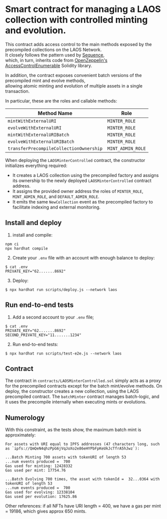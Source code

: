 # Smart contract for managing a LAOS collection with controlled minting and evolution.


This contract adds access control to the main methods exposed by the precompiled collections on the LAOS Network.  
It closely follows the pattern used by [Sequence](https://github.com/0xsequence/contracts-library/blob/3f66a7dc0e06bc040b2deead8d472c516641fe84/src/tokens/ERC721/README.md#L4),  
which, in turn, inherits code from [OpenZeppelin's AccessControlEnumerable](https://github.com/OpenZeppelin/openzeppelin-contracts/blob/master/contracts/access/extensions/AccessControlEnumerable.sol) Solidity library.

In addition, the contract exposes convenient batch versions of the precompiled mint and evolve methods,  
allowing atomic minting and evolution of multiple assets in a single transaction.

In particular, these are the roles and callable methods:


| Method Name                          | Role             |
|--------------------------------------|-----------------|
| `mintWithExternalURI`               | `MINTER_ROLE`   |
| `evolveWithExternalURI`             | `MINTER_ROLE`   |
| `mintWithExternalURIBatch`          | `MINTER_ROLE`   |
| `evolveWithExternalURIBatch`        | `MINTER_ROLE`   |
| `transferPrecompileCollectionOwnership` | `MINT_ADMIN_ROLE` |

When deploying the `LAOSMinterControlled` contract, the constructor initializes everything required:

* It creates a LAOS collection using the precompiled factory and assigns its ownership to the newly deployed `LAOSMinterControlled` contract address.  
* It assigns the provided owner address the roles of `MINTER_ROLE`, `MINT_ADMIN_ROLE`, and `DEFAULT_ADMIN_ROLE`.  
* It emits the same `NewCollection` event as the precompiled factory to facilitate indexing and external monitoring.  


## Install and deploy

1. install and compile:
```shell
npm ci
npx hardhat compile
```

2. Create your `.env` file with an account with enough balance to deploy:
```shell
$ cat .env
PRIVATE_KEY="62.......8692"
```
3. Deploy:
```shell
$ npx hardhat run scripts/deploy.js --network laos
```

## Run end-to-end tests

1. Add a second account to your `.env` file;
```shell
$ cat .env
PRIVATE_KEY="62.......8692"
SECOND_PRIVATE_KEY="11.......1234"
```
2. Run end-to-end tests:
```shell
$ npx hardhat run scripts/test-e2e.js --network laos
```

## Contract

The contract in `contracts/LAOSMinterControlled.sol` simply acts as a proxy for the precompiled contracts except
for the batch mint/evolve methods. On deploy, the constructor creates a new collection, using the LAOS precompiled contract.
The `batchMinter` contract manages batch-logic, and it uses the precompile internally when executing mints or evolutions. 

## Numerology

With this constraint, as the tests show, the maximum batch mint is approximately:

```
For assets with URI equal to IPFS addresses (47 characters long, such as `ipfs://QmQeN4qhzPpG6jVqJoXo2e86eHYPbFpKeUkJcTfrA5hJwz`):

...Batch Minting 700 assets with tokenURI of length 53
...num events produced =  700
Gas used for minting: 12428332
Gas used per mint: 17754.76

...Batch Evolving 700 times, the asset with tokenId =  32...0364 with tokenURI of length 53
...num events produced =  700
Gas used for evolving: 12338104
Gas used per evolution: 17625.86
```

Other references: if all NFTs have URI length = 400, we have a gas per mint = 19186, which gives approx 650 mints.